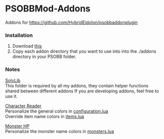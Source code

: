 # PSOBBMod-Addons
Addons for https://github.com/HybridEidolon/psobbaddonplugin

### Installation  
1. Download [this](https://github.com/Solybum/PSOBBMod-Addons/archive/master.zip)
2. Copy each addon directory that you want to use into into the ./addons directory in your PSOBB folder.

### Notes  
[SolyLib](https://github.com/Solybum/PSOBBMod-Addons/tree/master/solylib)  
This folder is required by all my addons, they contain helper functions shared between different addons
If you are developing addons, feel free to use it.

[Character Reader](https://github.com/Solybum/PSOBBMod-Addons/tree/master/Character%20Reader)  
Personalize the general colors in [configuration.lua](https://github.com/Solybum/PSOBBMod-Addons/blob/master/Character%20Reader/configuration.lua)  
Override item name colors in [items.lua](https://github.com/Solybum/PSOBBMod-Addons/blob/master/solylib/items.lua)  
  
[Monster HP](https://github.com/Solybum/PSOBBMod-Addons/tree/master/addons/Monster%20HP)  
Personalize the monster name colors in [monsters.lua](https://github.com/Solybum/PSOBBMod-Addons/blob/master/Monster%20HP/monsters.lua)  
